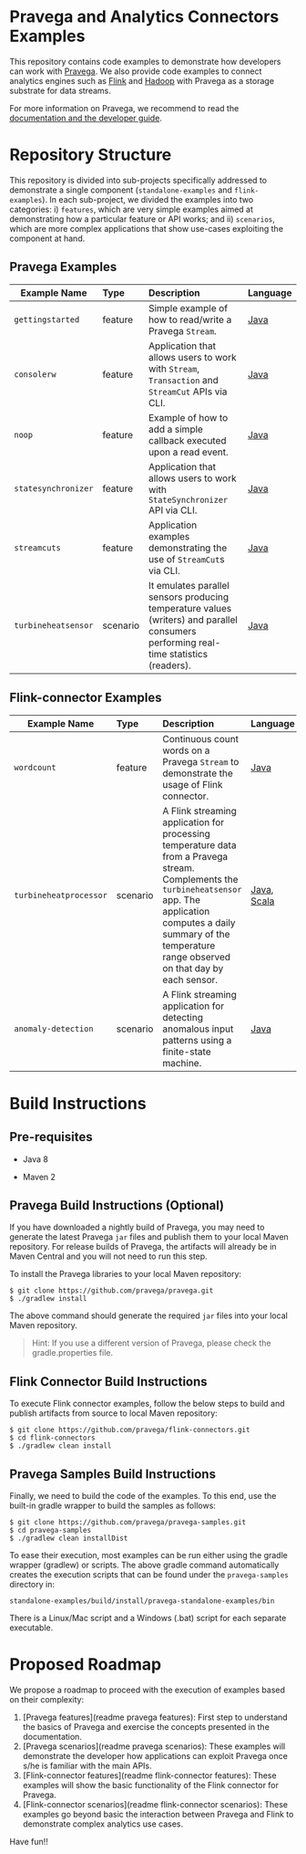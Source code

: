 # Pravega and Analytics Connectors Examples

This repository contains code examples to demonstrate how developers can work with 
[Pravega](http://pravega.io). We also provide code examples to connect analytics 
engines such as [Flink](https://flink.apache.org/) and
[Hadoop](http://hadoop.apache.org/) with Pravega as a storage substrate for data 
streams. 

For more information on Pravega, we recommend to read the [documentation and the
developer guide](http://pravega.io).

# Repository Structure

This repository is divided into sub-projects specifically addressed to demonstrate a
single component (`standalone-examples` and `flink-examples`). 
In each sub-project, we divided the examples into two categories: i) `features`, which are very simple
examples aimed at demonstrating how a particular feature or API works; and ii)
`scenarios`, which are more complex applications that show use-cases exploiting the 
component at hand.

## Pravega Examples
| Example Name        |  Type  | Description  | Language |
| ------------- |:-------------| :-----| :-----|
| `gettingstarted` | feature | Simple example of how to read/write a Pravega `Stream`. | [Java](https://github.com/RaulGracia/pravega-samples/tree/master/standalone-examples/src/main/java/io/pravega/example/gettingstarted)
| `consolerw` | feature      | Application that allows users to work with `Stream`, `Transaction` and `StreamCut` APIs via CLI. | [Java](https://github.com/RaulGracia/pravega-samples/tree/master/standalone-examples/src/main/java/io/pravega/example/consolerw)
| `noop` | feature      | Example of how to add a simple callback executed upon a read event. | [Java](https://github.com/RaulGracia/pravega-samples/tree/master/standalone-examples/src/main/java/io/pravega/example/noop)
| `statesynchronizer` | feature | Application that allows users to work with `StateSynchronizer` API via CLI. | [Java](https://github.com/RaulGracia/pravega-samples/tree/master/standalone-examples/src/main/java/io/pravega/example/statesynchronizer)
| `streamcuts` | feature | Application examples demonstrating the use of `StreamCut`s via CLI. | [Java](https://github.com/RaulGracia/pravega-samples/tree/master/standalone-examples/src/main/java/io/pravega/example/streamcuts) 
| `turbineheatsensor` | scenario | It emulates parallel sensors producing temperature values (writers) and parallel consumers performing real-time statistics (readers). | [Java](https://github.com/RaulGracia/pravega-samples/tree/master/standalone-examples/src/main/java/io/pravega/example/turbineheatsensor)

## Flink-connector Examples
| Example Name        |  Type  | Description  | Language |
| ------------- |:-------------| :-----| :-----|
| `wordcount` | feature | Continuous count words on a Pravega `Stream` to demonstrate the usage of Flink connector. | [Java](https://github.com/RaulGracia/pravega-samples/tree/master/flink-examples/src/main/java/io/pravega/examples/flink/wordcount)
| `turbineheatprocessor` | scenario | A Flink streaming application for processing temperature data from a Pravega stream. Complements the `turbineheatsensor` app. The application computes a daily summary of the temperature range observed on that day by each sensor. | [Java](https://github.com/RaulGracia/pravega-samples/tree/master/flink-examples/src/main/java/io/pravega/examples/flink/iot), [Scala](https://github.com/RaulGracia/pravega-samples/tree/master/flink-examples/src/main/scala/io/pravega/examples/flink/iot)
| `anomaly-detection` | scenario | A Flink streaming application for detecting anomalous input patterns using a finite-state machine. | [Java](https://github.com/RaulGracia/pravega-samples/tree/master/anomaly-detection)

# Build Instructions

## Pre-requisites

* Java 8

* Maven 2

## Pravega Build Instructions (Optional)

If you have downloaded a nightly build of Pravega, you may need to generate the latest 
Pravega `jar` files and publish them to your local Maven repository. For release builds of 
Pravega, the artifacts will already be in Maven Central and you will not need to run this step.

To install the Pravega libraries to your local Maven repository:

```
$ git clone https://github.com/pravega/pravega.git
$ ./gradlew install
```

The above command should generate the required `jar` files into your local Maven repository.

> Hint: If you use a different version of Pravega, please check the gradle.properties file.

## Flink Connector Build Instructions

To execute Flink connector examples, follow the below steps to build and publish artifacts from 
source to local Maven repository:

```
$ git clone https://github.com/pravega/flink-connectors.git
$ cd flink-connectors
$ ./gradlew clean install
```

## Pravega Samples Build Instructions

Finally, we need to build the code of the examples. To this end, use the built-in gradle wrapper 
to build the samples as follows:

```
$ git clone https://github.com/pravega/pravega-samples.git
$ cd pravega-samples
$ ./gradlew clean installDist
```
To ease their execution, most examples can be run either using the gradle wrapper (gradlew) or 
scripts. The above gradle command automatically creates the execution scripts that can be found
under the `pravega-samples` directory in:

```
standalone-examples/build/install/pravega-standalone-examples/bin
```

There is a Linux/Mac script and a Windows (.bat) script for each separate executable.

# Proposed Roadmap

We propose a roadmap to proceed with the execution of examples based on their complexity:
1. [Pravega features](readme pravega features): First step to understand the basics of 
Pravega and exercise the concepts presented in the documentation. 
2. [Pravega scenarios](readme pravega scenarios): These examples will demonstrate the 
developer how applications can exploit Pravega once s/he is familiar with the main APIs.
3. [Flink-connector features](readme flink-connector features): These examples will show 
the basic functionality of the Flink connector for Pravega.
4. [Flink-connector scenarios](readme flink-connector scenarios): These examples go beyond
basic the interaction between Pravega and Flink to demonstrate complex analytics use cases.


Have fun!!





